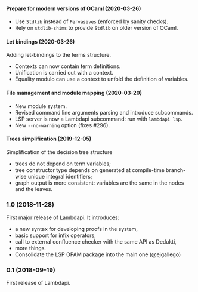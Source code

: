 #### Prepare for modern versions of OCaml (2020-03-26)

 - Use `Stdlib` instead of `Pervasives` (enforced by sanity checks).
 - Rely on `stdlib-shims` to provide `Stdlib` on older version of OCaml.

#### Let bindings (2020-03-26)

Adding let-bindings to the terms structure.
- Contexts can now contain term definitions.
- Unification is carried out with a context.
- Equality modulo can use a context to unfold the definition of variables.

#### File management and module mapping (2020-03-20)

 - New module system.
 - Revised command line arguments parsing and introduce subcommands.
 - LSP server is now a Lambdapi subcommand: run with `lambdapi lsp`.
 - New `--no-warning` option (fixes #296).

#### Trees simplification (2019-12-05)

Simplification of the decision tree structure
 - trees do not depend on term variables;
 - tree constructor type depends on generated at compile-time
   branch-wise unique integral identifiers;
 - graph output is more consistent: variables are the same in the
   nodes and the leaves.

### 1.0 (2018-11-28)

First major release of Lambdapi. It introduces:
 - a new syntax for developing proofs in the system,
 - basic support for infix operators,
 - call to external confluence checker with the same API as Dedukti,
 - more things.
 - Consolidate the LSP OPAM package into the main one (@ejgallego)

### 0.1 (2018-09-19)

First release of Lambdapi.
